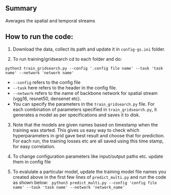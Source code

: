 ## Summary
Averages the spatial and temporal streams 


## How to run the code:

1. Download the data, collect its path and update it in ```config-gs.ini``` folder.

2. To run training/gridsearch cd to each folder and do:
 
 ```python3 train_gridsearch.py --config '.config file name' --task 'task name' --network 'network name'```


* ```--config``` refers to the config file
* ```--task``` here refers to the header in the config file. 
* ```--network``` refers to the name of backbone network for spatial stream (vgg16, resnet50, densenet etc).
* You can specify the parameters in the ```train_gridsearch.py``` file. For each combination of parameters specified in ```train_gridsearch.py```, it generates a model as per specifications and saves it to disk.

3. Note that the models are given names based on timestamp when the training was started. This gives us easy way to check which hyperparameters in grid gave best result and choose that for prediction. For each run, the training losses etc are all saved using this time stamp, for easy correlation. 

4. To change configuration parameters like input/output paths etc. update them in config file

5. To evalulate a particular model, update the training model file names you created above in the first few lines of ```predict_multi.py``` and run the code as shown below: 
``` python3 predict_multi.py --config 'config file name' --task 'task name' --network 'network_name'```
